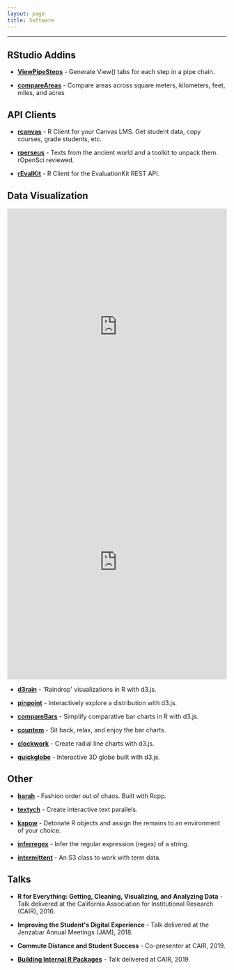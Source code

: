 ```yaml
---
layout: page
title: Software
---
```


<hr class="small">

## RStudio Addins

- **[ViewPipeSteps](https://github.com/daranzolin/ViewPipeSteps)** - Generate View() tabs for each step in a pipe chain.

- **[compareAreas](https://github.com/daranzolin/compareAreas)** - Compare areas across square meters, kilometers, feet, miles, and acres

## API Clients

- **[rcanvas](https://github.com/daranzolin/rcanvas)** - R Client for your Canvas LMS. Get student data, copy courses, grade students, etc.

- **[rperseus](https://github.com/ropensci/rperseus)** - Texts from the ancient world and a toolkit to unpack them. rOpenSci reviewed.

- **[rEvalKit](https://github.com/daranzolin/rEvalKit)** - R Client for the EvaluationKit REST API.

## Data Visualization

<div style="height: 0; padding-bottom: calc(100.00% + 35px); position:relative; width: 100%;"><iframe allow="autoplay; gyroscope;" allowfullscreen height="100%" referrerpolicy="strict-origin" src="https://www.kapwing.com/e/5e758c165d03d1001442172d" style="border:0; height:100%; left:0; overflow:hidden; position:absolute; top:0; width:100%" title="Embedded content made with Kapwing" width="100%"></iframe></div>

<div style="height: 0; padding-bottom: calc(100.00% + 35px); position:relative; width: 100%;"><iframe allow="autoplay; gyroscope;" allowfullscreen height="100%" referrerpolicy="strict-origin" src="https://www.kapwing.com/e/5e7589acf78d45001543635a" style="border:0; height:100%; left:0; overflow:hidden; position:absolute; top:0; width:100%" title="Embedded content made with Kapwing" width="100%"></iframe></div>

- **[d3rain](https://github.com/daranzolin/d3rain)** - 'Raindrop' visualizations in R with d3.js.

- **[pinpoint](https://github.com/daranzolin/pinpoint)** - Interactively explore a distribution with d3.js.

- **[compareBars](https://github.com/daranzolin/compareBars)** - Simplify comparative bar charts in R with d3.js.

- **[countem](https://github.com/daranzolin/countem)** - Sit back, relax, and enjoy the bar charts.

- **[clockwork](https://github.com/daranzolin/clockwork)** - Create radial line charts with d3.js. 

- **[quickglobe](https://github.com/daranzolin/quickglobe)** - Interactive 3D globe built with d3.js.


## Other

- **[barah](https://github.com/daranzolin/barah)** - Fashion order out of chaos. Built with Rcpp.

- **[textych](https://github.com/daranzolin/textych)** - Create interactive text parallels.

- **[kapow](https://github.com/daranzolin/kapow)** - Detonate R objects and assign the remains to an environment of your choice.

- **[inferregex](https://github.com/daranzolin/inferregex)** - Infer the regular expression (regex) of a string.

- **[intermittent](https://github.com/daranzolin/intermittent)** - An S3 class to work with term data.

## Talks

- **R for Everything: Getting, Cleaning, Visualizing, and Analyzing Data** - Talk delivered at the California Association for Institutional Research (CAIR), 2016. 

- **Improving the Student's Digital Experience** - Talk delivered at the Jenzabar Annual Meetings (JAM), 2018.

- **Commute Distance and Student Success** - Co-presenter at CAIR, 2019. 

- **[Building Internal R Packages]({{site.url}}/slides/Presentation_Slides.html)** - Talk delivered at CAIR, 2019.